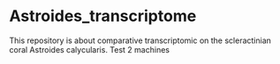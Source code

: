 # Astroides_transcriptome

This repository is about comparative transcriptomic on the scleractinian coral Astroides calycularis.
Test 2 machines
